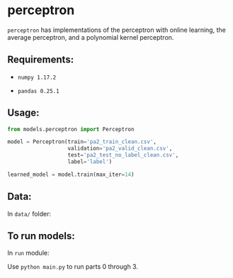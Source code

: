 # perceptron

`perceptron` has implementations of the perceptron with online learning, the average perceptron, and a polynomial kernel perceptron.
## Requirements:

- `numpy 1.17.2`

- `pandas 0.25.1`

## Usage:

```python
from models.perceptron import Perceptron

model = Perceptron(train='pa2_train_clean.csv',
                   validation='pa2_valid_clean.csv',
                   test='pa2_test_no_label_clean.csv',
                   label='label')

learned_model = model.train(max_iter=14)
```

## Data:

In `data/` folder:

## To run models:

In `run` module:

Use `python main.py` to run parts 0 through 3.
